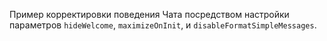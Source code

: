 Пример корректировки поведения Чата посредством настройки параметров `hideWelcome`, `maximizeOnInit`, и `disableFormatSimpleMessages`.
